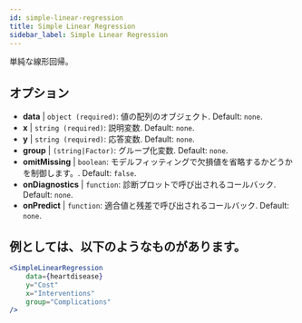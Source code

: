 ```yaml
---
id: simple-linear-regression
title: Simple Linear Regression
sidebar_label: Simple Linear Regression
---
```


単純な線形回帰。

## オプション

* __data__ | `object (required)`: 値の配列のオブジェクト. Default: `none`.
* __x__ | `string (required)`: 説明変数. Default: `none`.
* __y__ | `string (required)`: 応答変数. Default: `none`.
* __group__ | `(string|Factor)`: グループ化変数. Default: `none`.
* __omitMissing__ | `boolean`: モデルフィッティングで欠損値を省略するかどうかを制御します。. Default: `false`.
* __onDiagnostics__ | `function`: 診断プロットで呼び出されるコールバック. Default: `none`.
* __onPredict__ | `function`: 適合値と残差で呼び出されるコールバック. Default: `none`.


## 例としては、以下のようなものがあります。

```jsx live
<SimpleLinearRegression 
    data={heartdisease} 
    y="Cost"
    x="Interventions"
    group="Complications"
/>
```

